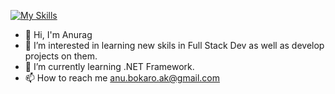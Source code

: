 [![My Skills](https://skillicons.dev/icons?i=js,html,css,react,redux,cpp,python,java,nodejs,mongodb,spring,hibernate,angular,dotnet,docker,azure)](https://skillicons.dev/)
- 👋 Hi, I'm Anurag
- 👀 I’m interested in learning new skils in Full Stack Dev as well as develop projects on them.
- 🌱 I’m currently learning .NET Framework.
- 📫 How to reach me anu.bokaro.ak@gmail.com

<!---
killcoder26/killcoder26 is a ✨ special ✨ repository because its `README.md` (this file) appears on your GitHub profile.
You can click the Preview link to take a look at your changes.

